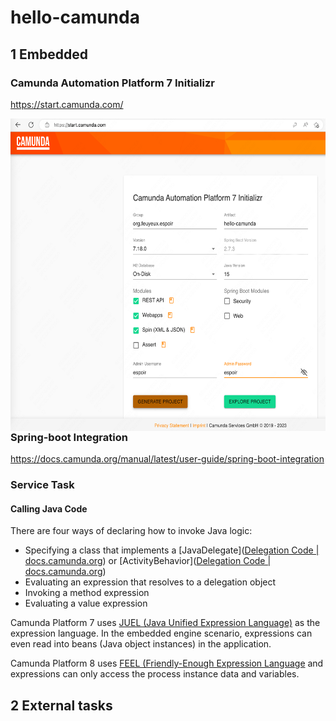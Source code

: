 # hello-camunda

## 1 Embedded

### Camunda Automation Platform 7 Initializr 
https://start.camunda.com/

<img src="img/Camunda_Initializr.png" height="500px" align="left"/>

### Spring-boot Integration

<https://docs.camunda.org/manual/latest/user-guide/spring-boot-integration>

### Service Task

#### Calling Java Code

There are four ways of declaring how to invoke Java logic:

- Specifying a class that implements a [JavaDelegate]([Delegation Code | docs.camunda.org](https://docs.camunda.org/manual/latest/user-guide/process-engine/delegation-code/#java-delegate)) or [ActivityBehavior]([Delegation Code | docs.camunda.org](https://docs.camunda.org/manual/latest/user-guide/process-engine/delegation-code/#activity-behavior))
- Evaluating an expression that resolves to a delegation object
- Invoking a method expression
- Evaluating a value expression



Camunda Platform 7 uses [JUEL (Java Unified Expression Language)](https://docs.camunda.org/manual/latest/user-guide/process-engine/expression-language/) as the expression language. In the embedded engine scenario, expressions can even read into beans (Java object instances) in the application.

Camunda Platform 8 uses [FEEL (Friendly-Enough Expression Language](https://docs.camunda.io/docs/components/modeler/feel/what-is-feel/) and expressions can only access the process instance data and variables.

## 2 External tasks





